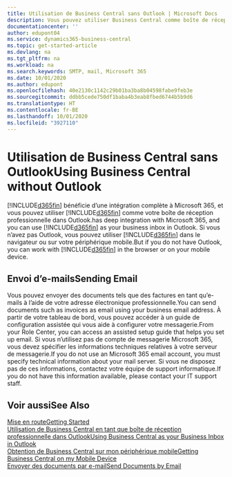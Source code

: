 ```yaml
---
title: Utilisation de Business Central sans Outlook | Microsoft Docs
description: Vous pouvez utiliser Business Central comme boîte de réception professionnelle dans Outlook, car il est intégré à Microsoft 365. Cependant, vous pouvez également l’utiliser sans Outlook dans un navigateur ou sur votre périphérique mobile.
documentationcenter: ''
author: edupont04
ms.service: dynamics365-business-central
ms.topic: get-started-article
ms.devlang: na
ms.tgt_pltfrm: na
ms.workload: na
ms.search.keywords: SMTP, mail, Microsoft 365
ms.date: 10/01/2020
ms.author: edupont
ms.openlocfilehash: 40e2130c1142c29b01ba3ba8b04598fabe9feb3e
ms.sourcegitcommit: ddbb5cede750df1baba4b3eab8fbed6744b5b9d6
ms.translationtype: HT
ms.contentlocale: fr-BE
ms.lasthandoff: 10/01/2020
ms.locfileid: "3927110"
---
```

# <a name="using-business-central-without-outlook"></a><span data-ttu-id="6bbd3-103">Utilisation de Business Central sans Outlook</span><span class="sxs-lookup"><span data-stu-id="6bbd3-103">Using Business Central without Outlook</span></span>
[!INCLUDE[d365fin](includes/d365fin_md.md)] <span data-ttu-id="6bbd3-104">bénéficie d’une intégration complète à Microsoft 365, et vous pouvez utiliser [!INCLUDE[d365fin](includes/d365fin_md.md)] comme votre boîte de réception professionnelle dans Outlook.</span><span class="sxs-lookup"><span data-stu-id="6bbd3-104">has deep integration with Microsoft 365, and you can use [!INCLUDE[d365fin](includes/d365fin_md.md)] as your business inbox in Outlook.</span></span> <span data-ttu-id="6bbd3-105">Si vous n’avez pas Outlook, vous pouvez utiliser [!INCLUDE[d365fin](includes/d365fin_md.md)] dans le navigateur ou sur votre périphérique mobile.</span><span class="sxs-lookup"><span data-stu-id="6bbd3-105">But if you do not have Outlook, you can work with [!INCLUDE[d365fin](includes/d365fin_md.md)] in the browser or on your mobile device.</span></span>  

## <a name="sending-email"></a><span data-ttu-id="6bbd3-106">Envoi d’e-mails</span><span class="sxs-lookup"><span data-stu-id="6bbd3-106">Sending Email</span></span>
<span data-ttu-id="6bbd3-107">Vous pouvez envoyer des documents tels que des factures en tant qu’e-mails à l’aide de votre adresse électronique professionnelle.</span><span class="sxs-lookup"><span data-stu-id="6bbd3-107">You can send documents such as invoices as email using your business email address.</span></span> <span data-ttu-id="6bbd3-108">À partir de votre tableau de bord, vous pouvez accéder à un guide de configuration assistée qui vous aide à configurer votre messagerie.</span><span class="sxs-lookup"><span data-stu-id="6bbd3-108">From your Role Center, you can access an assisted setup guide that helps you set up email.</span></span> <span data-ttu-id="6bbd3-109">Si vous n’utilisez pas de compte de messagerie Microsoft 365, vous devez spécifier les informations techniques relatives à votre serveur de messagerie.</span><span class="sxs-lookup"><span data-stu-id="6bbd3-109">If you do not use an Microsoft 365 email account, you must specify technical information about your mail server.</span></span> <span data-ttu-id="6bbd3-110">Si vous ne disposez pas de ces informations, contactez votre équipe de support informatique.</span><span class="sxs-lookup"><span data-stu-id="6bbd3-110">If you do not have this information available, please contact your IT support staff.</span></span>  


## <a name="see-also"></a><span data-ttu-id="6bbd3-111">Voir aussi</span><span class="sxs-lookup"><span data-stu-id="6bbd3-111">See Also</span></span>
[<span data-ttu-id="6bbd3-112">Mise en route</span><span class="sxs-lookup"><span data-stu-id="6bbd3-112">Getting Started</span></span>](product-get-started.md)  
[<span data-ttu-id="6bbd3-113">Utilisation de Business Central en tant que boîte de réception professionnelle dans Outlook</span><span class="sxs-lookup"><span data-stu-id="6bbd3-113">Using Business Central as your Business Inbox in Outlook</span></span>](admin-outlook.md)  
[<span data-ttu-id="6bbd3-114">Obtention de Business Central sur mon périphérique mobile</span><span class="sxs-lookup"><span data-stu-id="6bbd3-114">Getting Business Central on my Mobile Device</span></span>](install-mobile-app.md)  
[<span data-ttu-id="6bbd3-115">Envoyer des documents par e-mail</span><span class="sxs-lookup"><span data-stu-id="6bbd3-115">Send Documents by Email</span></span>](ui-how-send-documents-email.md)
